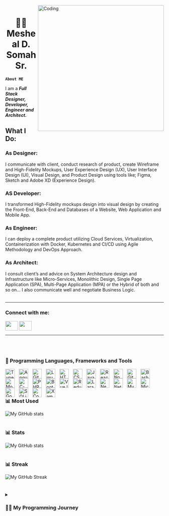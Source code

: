 <img align="right" alt="Coding" width="400" src="https://cdn.dribbble.com/users/1162077/screenshots/3848914/programmer.gif">


<h1 align="center">👨‍💻 Mesheal D. Somah Sr.</h1>

**`About ME`**

I am a <strong><em>Full Stack Designer, Developer, Engineer and Architect.</em></strong>

<h2>What I Do:</h2>

<h3>As Designer:</h3> 
I communicate with client, conduct research of product, create Wireframe and High-Fidelity Mockups, User Experience Design (UX), User Interface Design (UI), Visual Design, and Product Design using tools like; Figma, Sketch and Adobe XD (Experience Design). 

<h3>AS Developer:</h3> 
I transformed High-Fidelity mockups design into visual design by creating the Front-End, Back-End and Databases of a Website, Web Application and Mobile App.

<h3>As Engineer:</h3> 
I can deploy a complete product utilizing Cloud Services, Virtualization, Containerization with Docker, Kubernetes and CI/CD using Agile Methodology and DevOps Approach.

<h3>As Architect:</h3> 
I consult client’s and advice on System Architecture design and Infrastructure like Micro-Services, Monolithic Design, Single Page Application (SPA), Multi-Page Application (MPA) or the Hybrid of both and so on… 
I also communicate well and negotiate Business Logic.

<br />
<br />


<hr />

<h3 align="left">Connect with me:</h3>
<p align="left">
<a href="https://www.linkedin.com/in/mesheal-d-somah-sr-1b988176/" target="blank"><img align="center" src="https://cdn.jsdelivr.net/gh/devicons/devicon/icons/linkedin/linkedin-original.svg" height="30" width="40" /></a>
<a href="https://twitter.com/mdsomah" target="blank"><img align="center" src="https://cdn.jsdelivr.net/gh/devicons/devicon/icons/twitter/twitter-original.svg" height="30" width="40" /></a>
</p>

<hr />
<br />
<br />

### 🧰 Programming Languages, Frameworks and Tools

<img align="left" alt="TypeScript" width="30px" style="padding-right:10px;" src="https://cdn.jsdelivr.net/gh/devicons/devicon/icons/typescript/typescript-plain.svg"/>
<img align="left" alt="Angular" width="30px" style="padding-right:10px;" src="https://cdn.jsdelivr.net/gh/devicons/devicon/icons/angularjs/angularjs-plain.svg" />
<img align="left" alt="Git" width="30px" style="padding-right:10px;" src="https://cdn.jsdelivr.net/gh/devicons/devicon/icons/git/git-original.svg" />
<img align="left" alt="Linux" width="30px" style="padding-right:10px;" src="https://cdn.jsdelivr.net/gh/devicons/devicon/icons/linux/linux-original.svg" />
<img align="left" alt="HTML5" width="30px" style="padding-right:10px;" src="https://cdn.jsdelivr.net/gh/devicons/devicon/icons/html5/html5-plain.svg" />
<img align="left" alt="CSS3" width="30px" style="padding-right:10px;" src="https://cdn.jsdelivr.net/gh/devicons/devicon/icons/css3/css3-plain.svg" />
<img align="left" alt="JavaScript" width="30px" style="padding-right:10px;" src="https://cdn.jsdelivr.net/gh/devicons/devicon/icons/javascript/javascript-plain.svg" />
<img align="left" alt="React" width="30px" style="padding-right:10px;" src="https://cdn.jsdelivr.net/gh/devicons/devicon/icons/react/react-original.svg" />
<img align="left" alt="NodeJS" width="30px" style="padding-right:10px;" src="https://cdn.jsdelivr.net/gh/devicons/devicon/icons/nodejs/nodejs-original.svg" />
<img align="left" alt="GitHub" width="30px" style="padding-right:10px;" src="https://cdn.jsdelivr.net/gh/devicons/devicon/icons/github/github-original.svg" />
<img align="left" alt="Bash" width="30px" style="padding-right:10px;" src="https://cdn.jsdelivr.net/gh/devicons/devicon/icons/bash/bash-original.svg" />
<img align="left" alt="MongoDB" width="30px" style="padding-right:10px;" src="https://cdn.jsdelivr.net/gh/devicons/devicon/icons/mongodb/mongodb-original.svg" />
<img align="left" alt="C-Sharp" width="30px" style="padding-right:10px;" src="https://cdn.jsdelivr.net/gh/devicons/devicon/icons/csharp/csharp-original.svg" />
<img align="left" alt="PHP" width="30px" style="padding-right:10px;" src="https://cdn.jsdelivr.net/gh/devicons/devicon/icons/php/php-original.svg" />
<img align="left" alt="Bootstrap" width="30px" style="padding-right:10px;" src="https://cdn.jsdelivr.net/gh/devicons/devicon/icons/bootstrap/bootstrap-original.svg" />
<img align="left" alt="VueJS" width="30px" style="padding-right:10px;" src="https://cdn.jsdelivr.net/gh/devicons/devicon/icons/vuejs/vuejs-original.svg" />
<img align="left" alt="Redux" width="30px" style="padding-right:10px;" src="https://cdn.jsdelivr.net/gh/devicons/devicon/icons/redux/redux-original.svg" />
<img align="left" alt="Laravel" width="30px" style="padding-right:10px;" src="https://cdn.jsdelivr.net/gh/devicons/devicon/icons/laravel/laravel-plain.svg" />
<img align="left" alt="NextJS" width="30px" style="padding-right:10px;" src="https://cdn.jsdelivr.net/gh/devicons/devicon/icons/nextjs/nextjs-original.svg" />
<img align="left" alt=".Net-Core" width="30px" style="padding-right:10px;" src="https://cdn.jsdelivr.net/gh/devicons/devicon/icons/dotnetcore/dotnetcore-original.svg" />
<img align="left" alt="MySQL" width="30px" style="padding-right:10px;" src="https://cdn.jsdelivr.net/gh/devicons/devicon/icons/mysql/mysql-original-wordmark.svg" />
<img align="left" alt="Microsoft SQL" width="30px" style="padding-right:10px;" src="https://cdn.jsdelivr.net/gh/devicons/devicon/icons/microsoftsqlserver/microsoftsqlserver-plain.svg" />
<img align="left" alt="Google Firebase" width="30px" style="padding-right:10px;" src="https://cdn.jsdelivr.net/gh/devicons/devicon/icons/firebase/firebase-plain.svg" />
<img align="left" alt="SQLite" width="30px" style="padding-right:10px;" src="https://cdn.jsdelivr.net/gh/devicons/devicon/icons/sqlite/sqlite-original.svg" />
<img align="left" alt="CoughDB" width="30px" style="padding-right:10px;" src="https://cdn.jsdelivr.net/gh/devicons/devicon/icons/couchdb/couchdb-original.svg" />
<img align="left" alt="Xamarin" width="30px" style="padding-right:10px;" src="https://cdn.jsdelivr.net/gh/devicons/devicon/icons/xamarin/xamarin-original.svg" />
<br />
<br />
<br />
<br />

### 📊 Most Used

![My GitHub stats](https://github-readme-stats.vercel.app/api/top-langs?username=mdsomah&show_icons=true&locale=en&layout=compact&theme=gruvbox)
<br />
<br />

### 📊 Stats

![My GitHub stats](https://github-readme-stats.vercel.app/api?username=mdsomah&show_icons=true&theme=gruvbox)
<br />
<br />

### 📊 Streak

![My GitHub Streak](https://streak-stats.demolab.com?user=mdsomah&theme=gruvbox&border_radius=4.5)

#

<details>
 <summary><h3>👨‍💻 My Programming Journey</h3></summary>
Along the way of transitioning into programming was a bit challenging at first and I needed to understand a lot of concepts and best practices. But with the help of platform like W3Schools, it make my path a bit easier. W3Schools is a great platform for learning and I would recommend it to any beginner learning how to code. It helps me a lot in transitioning. They are doing an amazing job providing up to date contents for free and all of their contents are very simple and understandable. Initially I struggle with book like Eloquent JavaScript but after reading the JavaScript contents on W3Schools and coming back to it was like a breeze.
 
Also, the Full Stack Essentials Guide by: Chris Northwood help me to understand a real-world approach to development and programming.
